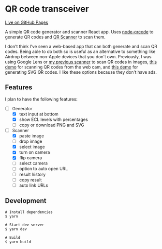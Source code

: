 # QR code transceiver

[Live on GitHub Pages](https://sheeptester.github.io/qr/)

A simple QR code generator and scanner React app. Uses [node-qrcode](https://www.npmjs.com/package/qrcode) to generate QR codes and [QR Scanner](https://www.npmjs.com/package/qr-scanner) to scan them.

I don't think I've seen a web-based app that can both generate and scan QR codes. Being able to do both so is useful as an alternative to something like Airdrop between non-Apple devices that you don't own. Previously, I was using Google Lens or [my previous scanner](https://sheeptester.github.io/javascripts/qr.html) to scan QR codes in images, [this demo](https://nimiq.github.io/qr-scanner/demo/) for scanning QR codes from the web cam, and [this demo](https://datalog.github.io/demo/qrcode-svg/) for generating SVG QR codes. I like these options because they don't have ads.

## Features

I plan to have the following features:

- [ ] Generator
  - [x] text input at bottom
  - [x] show ECL levels with percentages
  - [ ] copy or download PNG and SVG
- [ ] Scanner
  - [x] paste image
  - [ ] drop image
  - [x] select image
  - [x] turn on camera
  - [x] flip camera
  - [ ] select camera
  - [ ] option to auto open URL
  - [ ] result history
  - [ ] copy result
  - [ ] auto link URLs

## Development

```shell
# Install dependencies
$ yarn

# Start dev server
$ yarn dev

# Build
$ yarn build
```

